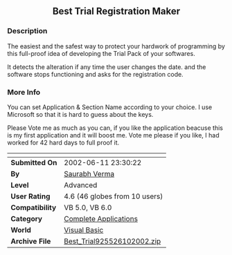 ﻿<div align="center">

## Best Trial Registration Maker


</div>

### Description

The easiest and the safest way to protect your hardwork of programming by this full-proof idea of developing the Trial Pack of your softwares.

It detects the alteration if any time the user changes the date. and the software stops functioning and asks for the registration code.
 
### More Info
 
You can set Application & Section Name according to your choice. I use Microsoft so that it is hard to guess about the keys.

Please Vote me as much as you can, if you like the application beacuse this is my first application and it will boost me. Vote me please if you like, I had worked for 42 hard days to full proof it.


<span>             |<span>
---                |---
**Submitted On**   |2002-06-11 23:30:22
**By**             |[Saurabh Verma](https://github.com/Planet-Source-Code/PSCIndex/blob/master/ByAuthor/saurabh-verma.md)
**Level**          |Advanced
**User Rating**    |4.6 (46 globes from 10 users)
**Compatibility**  |VB 5\.0, VB 6\.0
**Category**       |[Complete Applications](https://github.com/Planet-Source-Code/PSCIndex/blob/master/ByCategory/complete-applications__1-27.md)
**World**          |[Visual Basic](https://github.com/Planet-Source-Code/PSCIndex/blob/master/ByWorld/visual-basic.md)
**Archive File**   |[Best\_Trial925526102002\.zip](https://github.com/Planet-Source-Code/saurabh-verma-best-trial-registration-maker__1-35685/archive/master.zip)








